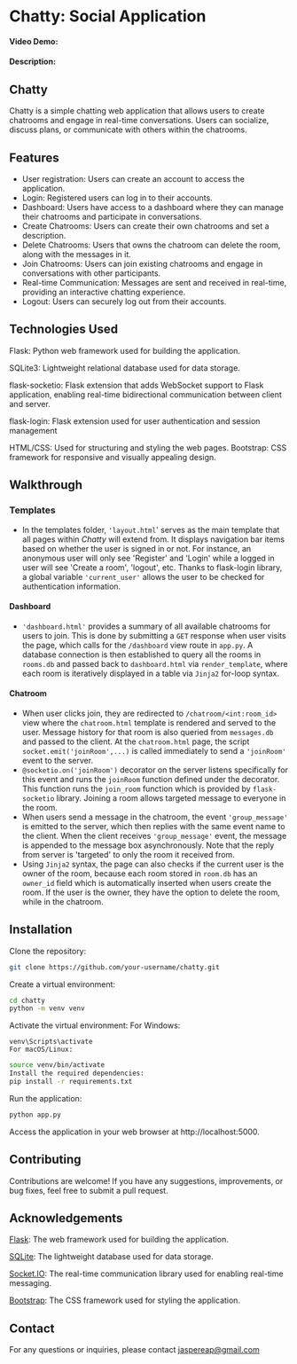 # Chatty: Social Application
#### Video Demo:  <URL HERE>
#### Description:
## Chatty
Chatty is a simple chatting web application that allows users to create chatrooms and engage in real-time conversations. Users can socialize, discuss plans, or communicate with others within the chatrooms.

## Features
- User registration: Users can create an account to access the application.
- Login: Registered users can log in to their accounts.
- Dashboard: Users have access to a dashboard where they can manage their chatrooms and participate in conversations.
- Create Chatrooms: Users can create their own chatrooms and set a description.
- Delete Chatrooms: Users that owns the chatroom can delete the room, along with the messages in it.
- Join Chatrooms: Users can join existing chatrooms and engage in conversations with other participants.
- Real-time Communication: Messages are sent and received in real-time, providing an interactive chatting experience.
- Logout: Users can securely log out from their accounts.
## Technologies Used
Flask: Python web framework used for building the application.

SQLite3: Lightweight relational database used for data storage.

flask-socketio: Flask extension that adds WebSocket support to Flask application, enabling real-time bidirectional communication between client and server.

flask-login: Flask extension used for user authentication and session management

HTML/CSS: Used for structuring and styling the web pages.
Bootstrap: CSS framework for responsive and visually appealing design.

## Walkthrough
### Templates
- In the templates folder, `'layout.html`' serves as the main template that all pages within *Chatty* will extend from. It displays navigation bar items based on whether the user is signed in or not. For instance, an anonymous user will only see 'Register' and 'Login' while a logged in user will see 'Create a room', 'logout', etc. Thanks to flask-login library, a global variable `'current_user'` allows the user to be checked for authentication information.

#### Dashboard
- `'dashboard.html'` provides a summary of all available chatrooms for users to join. This is done by submitting a `GET` response when user visits the page, which calls for the `/dashboard` view route in `app.py`. A database connection is then established to query all the rooms in `rooms.db` and passed back to `dashboard.html` via `render_template`, where each room is iteratively displayed in a table via `Jinja2` for-loop syntax.

#### Chatroom
- When user clicks join, they are redirected to `/chatroom/<int:room_id>` view where the `chatroom.html` template is rendered and served to the user. Message history for that room is also queried from `messages.db` and passed to the client. At the `chatroom.html` page, the script `socket.emit('joinRoom',...)` is called immediately to send a `'joinRoom'` event to the server.
- `@socketio.on('joinRoom')` decorator on the server listens specifically for this event and runs the `joinRoom` function defined under the decorator. This function runs the `join_room` function which is provided by `flask-socketio` library. Joining a room allows targeted message to everyone in the room.
- When users send a message in the chatroom, the event `'group_message'` is emitted to the server, which then replies with the same event name to the client. When the client receives `'group_message'` event, the message is appended to the message box asynchronously. Note that the reply from server is 'targeted' to only the room it received from.
- Using `Jinja2` syntax, the page can also checks if the current user is the owner of the room, because each room stored in `room.db` has an `owner_id` field which is automatically inserted when users create the room. If the user is the owner, they have the option to delete the room, while in the chatroom.

## Installation
Clone the repository:
```bash
git clone https://github.com/your-username/chatty.git
```
Create a virtual environment:
```bash
cd chatty
python -m venv venv
```
Activate the virtual environment:
For Windows:
```
venv\Scripts\activate
For macOS/Linux:
```
```bash
source venv/bin/activate
Install the required dependencies:
pip install -r requirements.txt
```
Run the application:
```python
python app.py
```
Access the application in your web browser at http://localhost:5000.

## Contributing
Contributions are welcome! If you have any suggestions, improvements, or bug fixes, feel free to submit a pull request.

## Acknowledgements
[Flask](https://flask.palletsprojects.com/en/2.3.x/): The web framework used for building the application.

[SQLite](https://www.sqlite.org/index.html): The lightweight database used for data storage.

[Socket.IO](https://socket.io/): The real-time communication library used for enabling real-time messaging.

[Bootstrap](https://getbootstrap.com/): The CSS framework used for styling the application.

## Contact
For any questions or inquiries, please contact jaspereap@gmail.com
